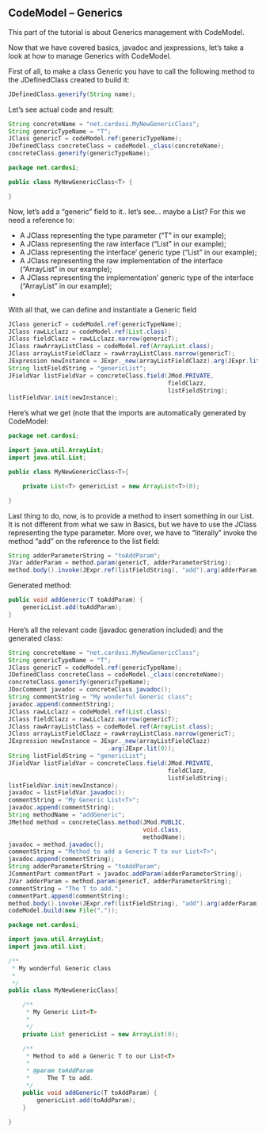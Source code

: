 ## CodeModel – Generics

This part of the tutorial is about Generics management with CodeModel.

Now that we have covered basics, javadoc and jexpressions, let’s take a look at how to manage Generics with CodeModel.

First of all, to make a class Generic you have to call the following method to the JDefinedClass created to build it:

```java 
JDefinedClass.generify(String name); 
```

Let’s see actual code and result:

```java 
String concreteName = "net.cardosi.MyNewGenericClass";
String genericTypeName = "T";
JClass genericT = codeModel.ref(genericTypeName);
JDefinedClass concreteClass = codeModel._class(concreteName);
concreteClass.generify(genericTypeName);
```

```java
package net.cardosi;

public class MyNewGenericClass<T> {

}
```

Now, let’s add a “generic” field to it.. let’s see… maybe a List? For this we need a reference to:

* A JClass representing the type parameter (“T” in our example);
* A JClass representing the raw interface (“List” in our example);
* A JClass representing the interface’ generic type (“List<T>” in our example);
* A JClass representing the raw implementation of the interface (“ArrayList” in our example);
* A JClass representing the implementation’ generic type of the interface (“ArrayList<T>” in our example);
* 
With all that, we can define and instantiate a Generic field

```java 
JClass genericT = codeModel.ref(genericTypeName);
JClass rawLLclazz = codeModel.ref(List.class);
JClass fieldClazz = rawLLclazz.narrow(genericT);
JClass rawArrayListClass = codeModel.ref(ArrayList.class);
JClass arrayListFieldClazz = rawArrayListClass.narrow(genericT);
JExpression newInstance = JExpr._new(arrayListFieldClazz).arg(JExpr.lit(0));
String listFieldString = "genericList";
JFieldVar listFieldVar = concreteClass.field(JMod.PRIVATE, 
                                             fieldClazz, 
                                             listFieldString);
listFieldVar.init(newInstance);
```

Here’s what we get (note that the imports are automatically generated by CodeModel:

```java 
package net.cardosi;

import java.util.ArrayList;
import java.util.List;

public class MyNewGenericClass<T>{

    private List<T> genericList = new ArrayList<T>(0);

}
```

Last thing to do, now, is to provide a method to insert something in our List. 
It is not different from what we saw in Basics, but we have to use the JClass
representing the type parameter. More over, we have to “literally” invoke the 
method “add” on the reference to the list field:

```java 
String adderParameterString = "toAddParam";
JVar adderParam = method.param(genericT, adderParameterString);
method.body().invoke(JExpr.ref(listFieldString), "add").arg(adderParam);
```

Generated method:

```java 
public void addGeneric(T toAddParam) {
    genericList.add(toAddParam);
}
```

Here’s all the relevant code (javadoc generation included) and the generated class:

```java 
String concreteName = "net.cardosi.MyNewGenericClass";
String genericTypeName = "T";
JClass genericT = codeModel.ref(genericTypeName);
JDefinedClass concreteClass = codeModel._class(concreteName);
concreteClass.generify(genericTypeName);
JDocComment javadoc = concreteClass.javadoc();
String commentString = "My wonderful Generic class";
javadoc.append(commentString);
JClass rawLLclazz = codeModel.ref(List.class);
JClass fieldClazz = rawLLclazz.narrow(genericT);
JClass rawArrayListClass = codeModel.ref(ArrayList.class);
JClass arrayListFieldClazz = rawArrayListClass.narrow(genericT);
JExpression newInstance = JExpr._new(arrayListFieldClazz)
                            .arg(JExpr.lit(0));
String listFieldString = "genericList";
JFieldVar listFieldVar = concreteClass.field(JMod.PRIVATE, 
                                             fieldClazz, 
                                             listFieldString);
listFieldVar.init(newInstance);
javadoc = listFieldVar.javadoc();
commentString = "My Generic List<T>";
javadoc.append(commentString);
String methodName = "addGeneric";
JMethod method = concreteClass.method(JMod.PUBLIC, 
                                      void.class, 
                                      methodName);
javadoc = method.javadoc();
commentString = "Method to add a Generic T to our List<T>";
javadoc.append(commentString);
String adderParameterString = "toAddParam";
JCommentPart commentPart = javadoc.addParam(adderParameterString);
JVar adderParam = method.param(genericT, adderParameterString);
commentString = "The T to add.";
commentPart.append(commentString);
method.body().invoke(JExpr.ref(listFieldString), "add").arg(adderParam);
codeModel.build(new File("."));
```	

```java	
package net.cardosi;

import java.util.ArrayList;
import java.util.List;

/**
 * My wonderful Generic class
 * 
 */
public class MyNewGenericClass{

    /**
     * My Generic List<T>
     * 
     */
    private List genericList = new ArrayList(0);

    /**
     * Method to add a Generic T to our List<T>
     * 
     * @param toAddParam
     *     The T to add.
     */
    public void addGeneric(T toAddParam) {
        genericList.add(toAddParam);
    }

}
```

